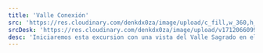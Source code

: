 ```yaml
---
title: 'Valle Conexión'
src: 'https://res.cloudinary.com/denkdx0za/image/upload/c_fill,w_360,h_203,ar_16:9/v1712329480/VALLE_rtmor2.png'
srcDesk: 'https://res.cloudinary.com/denkdx0za/image/upload/v1712066099/valle_conexi%C3%B3n_Mesa_de_trabajo_1_myqvpe.png'
desc: 'Iniciaremos esta excursion con una vista del Valle Sagrado en el Mirador de Taray. Luego nos dirigiremos a Pisac donde visitaremos el complejo arqueológico. Posteriormente tomaremos rumbo a Urubamba donde tendremos el almuerzo Buffet y terminaremos en Ollantaytambo.'
---
```




